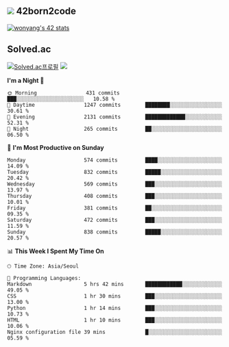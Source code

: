 
## <img src="https://img.shields.io/badge/-000000?style=flat&logo=42&logoColor=white"> 42born2code
<!--[![wonyang's 42 stats](https://badge42.vercel.app/api/v2/cl5nhe5b6007809kydha7ht42/stats?cursusId=21&coalitionId=88)](https://profile.intra.42.fr/users/wonyang)-->

[![wonyang's 42 stats](https://badge.mediaplus.ma/starryblue/wonyang?1337Badge=off&UM6P=off)](https://github.com/oakoudad/badge42)

## Solved.ac
[![Solved.ac프로필](http://mazassumnida.wtf/api/v2/generate_badge?boj=bennyws)](https://solved.ac/bennyws)
<a href="https://solved.ac/bennyws"><img src="http://mazandi.herokuapp.com/api?handle=bennyws&theme=cold"/></a>

<!--START_SECTION:waka-->
**I'm a Night 🦉** 

```text
🌞 Morning                431 commits         ███░░░░░░░░░░░░░░░░░░░░░░   10.58 % 
🌆 Daytime                1247 commits        ████████░░░░░░░░░░░░░░░░░   30.61 % 
🌃 Evening                2131 commits        █████████████░░░░░░░░░░░░   52.31 % 
🌙 Night                  265 commits         ██░░░░░░░░░░░░░░░░░░░░░░░   06.50 % 
```
📅 **I'm Most Productive on Sunday** 

```text
Monday                   574 commits         ████░░░░░░░░░░░░░░░░░░░░░   14.09 % 
Tuesday                  832 commits         █████░░░░░░░░░░░░░░░░░░░░   20.42 % 
Wednesday                569 commits         ███░░░░░░░░░░░░░░░░░░░░░░   13.97 % 
Thursday                 408 commits         ███░░░░░░░░░░░░░░░░░░░░░░   10.01 % 
Friday                   381 commits         ██░░░░░░░░░░░░░░░░░░░░░░░   09.35 % 
Saturday                 472 commits         ███░░░░░░░░░░░░░░░░░░░░░░   11.59 % 
Sunday                   838 commits         █████░░░░░░░░░░░░░░░░░░░░   20.57 % 
```


📊 **This Week I Spent My Time On** 

```text
🕑︎ Time Zone: Asia/Seoul

💬 Programming Languages: 
Markdown                 5 hrs 42 mins       ████████████░░░░░░░░░░░░░   49.05 % 
CSS                      1 hr 30 mins        ███░░░░░░░░░░░░░░░░░░░░░░   13.00 % 
Python                   1 hr 14 mins        ███░░░░░░░░░░░░░░░░░░░░░░   10.73 % 
HTML                     1 hr 10 mins        ███░░░░░░░░░░░░░░░░░░░░░░   10.06 % 
Nginx configuration file 39 mins             █░░░░░░░░░░░░░░░░░░░░░░░░   05.59 % 
```


<!--END_SECTION:waka-->
